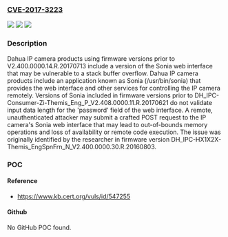 ### [CVE-2017-3223](https://cve.mitre.org/cgi-bin/cvename.cgi?name=CVE-2017-3223)
![](https://img.shields.io/static/v1?label=Product&message=IP%20Camera&color=blue)
![](https://img.shields.io/static/v1?label=Version&message=DH_IPC-Consumer-Zi-Themis_Eng_P_V2.408.0000.11.R.20170621DH_IPC-Consumer-Zi-Themis_Eng_P_V2.408.0000.11.R.20170621%20&color=brighgreen)
![](https://img.shields.io/static/v1?label=Vulnerability&message=CWE-121&color=brighgreen)

### Description

Dahua IP camera products using firmware versions prior to V2.400.0000.14.R.20170713 include a version of the Sonia web interface that may be vulnerable to a stack buffer overflow. Dahua IP camera products include an application known as Sonia (/usr/bin/sonia) that provides the web interface and other services for controlling the IP camera remotely. Versions of Sonia included in firmware versions prior to DH_IPC-Consumer-Zi-Themis_Eng_P_V2.408.0000.11.R.20170621 do not validate input data length for the 'password' field of the web interface. A remote, unauthenticated attacker may submit a crafted POST request to the IP camera's Sonia web interface that may lead to out-of-bounds memory operations and loss of availability or remote code execution. The issue was originally identified by the researcher in firmware version DH_IPC-HX1X2X-Themis_EngSpnFrn_N_V2.400.0000.30.R.20160803.

### POC

#### Reference
- https://www.kb.cert.org/vuls/id/547255

#### Github
No GitHub POC found.

